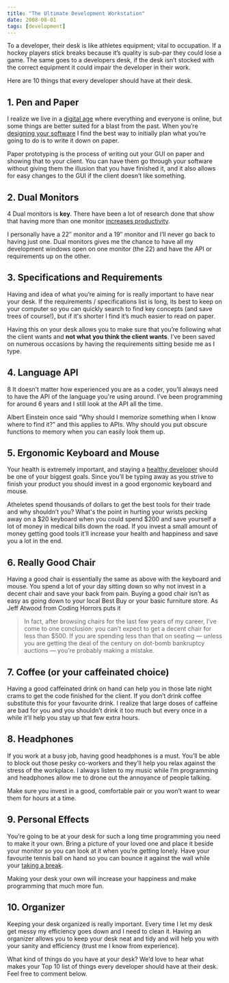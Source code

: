 ```yaml
---
title: "The Ultimate Development Workstation"
date: 2008-08-01
tags: [development]
---
```

 
To a developer, their desk is like athletes equipment; vital to occupation. If a hockey players stick breaks because it’s quality is sub-par they could lose a game. The same goes to a developers desk, if the desk isn’t stocked with the correct equipment it could impair the developer in their work.

Here are 10 things that every developer should have at their desk.

## 1. Pen and Paper
I realize we live in a [digital age](https://web.archive.org/web/20080912022223/http://www.organizeit.co.uk/2008/05/07/7-reasons-to-ditch-your-pda-and-switch-to-pen-and-paper/) where everything and everyone is online, but some things are better suited for a blast from the past. When you’re [designing your software](/posts/creating-software-the-design-phase) I find the best way to initially plan what you’re going to do is to write it down on paper.

Paper prototyping is the process of writing out your GUI on paper and showing that to your client. You can have them go through your software without giving them the illusion that you have finished it, and it also allows for easy changes to the GUI if the client doesn’t like something.

## 2. Dual Monitors
4 Dual monitors is **key**. There have been a lot of research done that show that having more than one monitor [increases productivity](https://web.archive.org/web/20080912022223/http://research.microsoft.com/displayarticle.aspx?id=433).

I personally have a 22″ monitor and a 19″ monitor and I’ll never go back to having just one. Dual monitors gives me the chance to have all my development windows open on one monitor (the 22) and have the API or requirements up on the other.

## 3. Specifications and Requirements
Having and idea of what you’re aiming for is really important to have near your desk. If the requirements / specifications list is long, its best to keep on your computer so you can quickly search to find key concepts (and save trees of course!), but if it's shorter I find it’s much easier to read on paper.

Having this on your desk allows you to make sure that you’re following what the client wants and **not what you think the client wants**. I’ve been saved on numerous occasions by having the requirements sitting beside me as I type.

## 4. Language API
8 It doesn’t matter how experienced you are as a coder, you’ll always need to have the API of the language you're using around. I’ve been programming for around 6 years and I still look at the API all the time.

Albert Einstein once said “Why should I memorize something when I know where to find it?” and this applies to APIs. Why should you put obscure functions to memory when you can easily look them up.

## 5. Ergonomic Keyboard and Mouse
Your health is extremely important, and staying a [healthy developer](/posts/a-healthy-developer-is-a-happy-developer/) should be one of your biggest goals. Since you’ll be typing away as you strive to finish your product you should invest in a good ergonomic keyboard and mouse.

Atheletes spend thousands of dollars to get the best tools for their trade and why shouldn’t you? What's the point in hurting your wrists pecking away on a $20 keyboard when you could spend $200 and save yourself a lot of money in medical bills down the road. If you invest a small amount of money getting good tools it’ll increase your health and happiness and save you a lot in the end.

## 6. Really Good Chair
Having a good chair is essentially the same as above with the keyboard and mouse. You spend a lot of your day sitting down so why not invest in a decent chair and save your back from pain. Buying a good chair isn’t as easy as going down to your local Best Buy or your basic furniture store. As Jeff Atwood from Coding Horrors puts it

> In fact, after browsing chairs for the last few years of my career, I’ve come to one conclusion: you can’t expect to get a decent chair for less than $500. If you are spending less than that on seating — unless you are getting the deal of the century on dot-bomb bankruptcy auctions — you’re probably making a mistake.  

## 7. Coffee (or your caffeinated choice)
Having a good caffeinated drink on hand can help you in those late night crams to get the code finished for the client. If you don’t drink coffee substitute this for your favourite drink. I realize that large doses of caffeine are bad for you and you shouldn’t drink it too much but every once in a while it’ll help you stay up that few extra hours.

## 8. Headphones
If you work at a busy job, having good headphones is a must. You’ll be able to block out those pesky co-workers and they’ll help you relax against the stress of the workplace. I always listen to my music while I’m programming and headphones allow me to drone out the annoyance of people talking.

Make sure you invest in a good, comfortable pair or you won’t want to wear them for hours at a time.

## 9. Personal Effects
You’re going to be at your desk for such a long time programming you need to make it your own. Bring a picture of your loved one and place it beside your monitor so you can look at it when you’re getting lonely. Have your favourite tennis ball on hand so you can bounce it against the wall while your [taking a break](/posts/the-importance-of-taking-a-break/).

Making your desk your own will increase your happiness and make programming that much more fun.

## 10. Organizer
Keeping your desk organized is really important. Every time I let my desk get messy my efficiency goes down and I need to clean it. Having an organizer allows you to keep your desk neat and tidy and will help you with your sanity and efficiency (trust me I know from experience).

What kind of things do you have at your desk? We’d love to hear what makes your Top 10 list of things every developer should have at their desk. Feel free to comment below.
